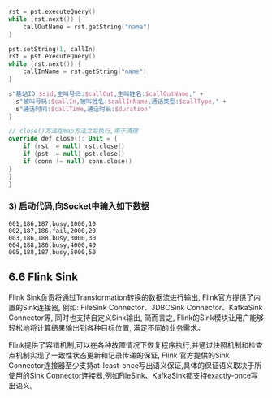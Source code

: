 ```kotlin
rst = pst.executeQuery()
while (rst.next()) {
    callOutName = rst.getString("name")
}

pst.setString(1, callIn)
rst = pst.executeQuery()
while (rst.next()) {
    callInName = rst.getString("name")
}

s"基站ID:$sid,主叫号码:$callOut,主叫姓名:$callOutName," +
  s"被叫号码:$callIn,被叫姓名:$callInName,通话类型:$callType," +
  s"通话时间:$callTime,通话时长:$duration"
}

// close()方法在map方法之后执行,用于清理
override def close(): Unit = {
    if (rst != null) rst.close()
    if (pst != null) pst.close()
    if (conn != null) conn.close()
}
}
}
```

### 3) 启动代码,向Socket中输入如下数据

```
001,186,187,busy,1000,10
002,187,186,fail,2000,20
003,186,188,busy,3000,30
004,188,186,busy,4000,40
005,188,187,busy,5000,50
```

## 6.6 Flink Sink

Flink Sink负责将通过Transformation转换的数据流进行输出, Flink官方提供了内置的Sink连接器, 例如: FileSink Connector、JDBCSink Connector、KafkaSink Connector等, 同时也支持自定义Sink输出, 简而言之, Flink的Sink模块让用户能够轻松地将计算结果输出到各种目标位置, 满足不同的业务需求。

Flink提供了容错机制,可以在各种故障情况下恢复程序执行,并通过快照机制和检查点机制实现了一致性状态更新和记录传递的保证, Flink 官方提供的Sink Connector连接器至少支持at-least-once写出语义保证,具体的保证语义取决于所使用的Sink Connector连接器,例如FileSink、KafkaSink都支持exactly-once写出语义。